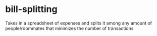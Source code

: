 # bill-splitting
Takes in a spreadsheet of expenses and splits it among any amount of people/roommates that minimizes the number of transactions
